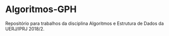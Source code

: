# Algoritmos-GPH
Repositório para trabalhos da disciplina Algoritmos e Estrutura de Dados da UERJ/IPRJ 2018/2.
